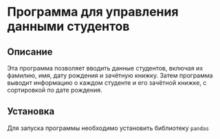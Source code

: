 # Программа для управления данными студентов

## Описание

Эта программа позволяет вводить данные студентов, включая их фамилию, имя, дату рождения и зачётную книжку. Затем программа выводит информацию о каждом студенте и его зачётной книжке, с сортировкой по дате рождения.

## Установка

Для запуска программы необходимо установить библиотеку `pandas`

